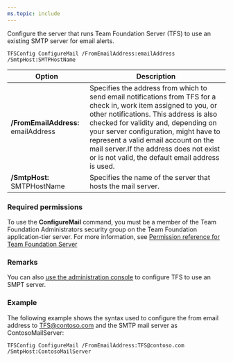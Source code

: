 ```yaml
---
ms.topic: include
---
```


Configure the server that runs Team Foundation Server (TFS) to use an existing SMTP server for email alerts.

	TFSConfig ConfigureMail /FromEmailAddress:emailAddress /SmtpHost:SMTPHostName

<table>
<thead>
<tr>
<th>Option</th>
<th>Description</th>
</tr>
</thead>
<tbody>
<tr>
<td><strong>/FromEmailAddress:</strong> emailAddress</td>
<td>Specifies the address from which to send email notifications from TFS for a check in, work item assigned to you, or other notifications. This address is also checked for validity and, depending on your server configuration, might have to represent a valid email account on the mail server.If the address does not exist or is not valid, the default email address is used.</td>
</tr>
<tr>
<td><strong>/SmtpHost:</strong> SMTPHostName</td>
<td>Specifies the name of the server that hosts the mail server.</td>
</tr>
</tbody>
</table>

### Required permissions

To use the **ConfigureMail** command, you must be a member of the Team Foundation Administrators security group on the Team Foundation application-tier server. For more information, see [Permission reference for Team Foundation Server](/vsts/security/permissions)

### Remarks

You can also [use the administration console](/vsts/admin/setup-customize-alerts) to configure TFS to use an SMPT server.

### Example

The following example shows the syntax used to configure the from email address to TFS@contoso.com and the SMTP mail server as ContosoMailServer:

    TFSConfig ConfigureMail /FromEmailAddress:TFS@contoso.com /SmtpHost:ContosoMailServer